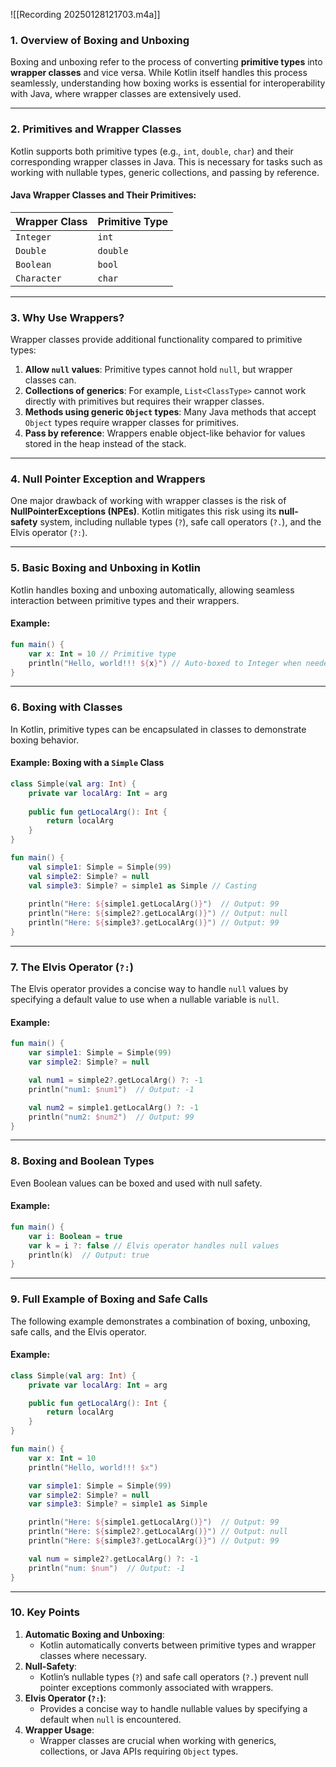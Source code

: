 
![[Recording 20250128121703.m4a]]

### **1. Overview of Boxing and Unboxing**

Boxing and unboxing refer to the process of converting **primitive types** into **wrapper classes** and vice versa. While Kotlin itself handles this process seamlessly, understanding how boxing works is essential for interoperability with Java, where wrapper classes are extensively used.

---

### **2. Primitives and Wrapper Classes**

Kotlin supports both primitive types (e.g., `int`, `double`, `char`) and their corresponding wrapper classes in Java. This is necessary for tasks such as working with nullable types, generic collections, and passing by reference.

#### **Java Wrapper Classes and Their Primitives**:

|**Wrapper Class**|**Primitive Type**|
|---|---|
|`Integer`|`int`|
|`Double`|`double`|
|`Boolean`|`bool`|
|`Character`|`char`|

---

### **3. Why Use Wrappers?**

Wrapper classes provide additional functionality compared to primitive types:

1. **Allow `null` values**: Primitive types cannot hold `null`, but wrapper classes can.
2. **Collections of generics**: For example, `List<ClassType>` cannot work directly with primitives but requires their wrapper classes.
3. **Methods using generic `Object` types**: Many Java methods that accept `Object` types require wrapper classes for primitives.
4. **Pass by reference**: Wrappers enable object-like behavior for values stored in the heap instead of the stack.

---

### **4. Null Pointer Exception and Wrappers**

One major drawback of working with wrapper classes is the risk of **NullPointerExceptions (NPEs)**. Kotlin mitigates this risk using its **null-safety** system, including nullable types (`?`), safe call operators (`?.`), and the Elvis operator (`?:`).

---

### **5. Basic Boxing and Unboxing in Kotlin**

Kotlin handles boxing and unboxing automatically, allowing seamless interaction between primitive types and their wrappers.

#### Example:

```kotlin
fun main() {
    var x: Int = 10 // Primitive type
    println("Hello, world!!! ${x}") // Auto-boxed to Integer when needed
}
```

---

### **6. Boxing with Classes**

In Kotlin, primitive types can be encapsulated in classes to demonstrate boxing behavior.

#### Example: Boxing with a `Simple` Class

```kotlin
class Simple(val arg: Int) {
    private var localArg: Int = arg
    
    public fun getLocalArg(): Int {
        return localArg
    }
}

fun main() {
    val simple1: Simple = Simple(99)
    val simple2: Simple? = null
    val simple3: Simple? = simple1 as Simple // Casting
    
    println("Here: ${simple1.getLocalArg()}")  // Output: 99
    println("Here: ${simple2?.getLocalArg()}") // Output: null
    println("Here: ${simple3?.getLocalArg()}") // Output: 99
}
```

---

### **7. The Elvis Operator (`?:`)**

The Elvis operator provides a concise way to handle `null` values by specifying a default value to use when a nullable variable is `null`.

#### Example:

```kotlin
fun main() {
    var simple1: Simple = Simple(99)
    var simple2: Simple? = null

    val num1 = simple2?.getLocalArg() ?: -1
    println("num1: $num1")  // Output: -1

    val num2 = simple1.getLocalArg() ?: -1
    println("num2: $num2")  // Output: 99
}
```

---

### **8. Boxing and Boolean Types**

Even Boolean values can be boxed and used with null safety.

#### Example:

```kotlin
fun main() {
    var i: Boolean = true
    var k = i ?: false // Elvis operator handles null values
    println(k)  // Output: true
}
```

---

### **9. Full Example of Boxing and Safe Calls**

The following example demonstrates a combination of boxing, unboxing, safe calls, and the Elvis operator.

#### Example:

```kotlin
class Simple(val arg: Int) {
    private var localArg: Int = arg

    public fun getLocalArg(): Int {
        return localArg
    }
}

fun main() {
    var x: Int = 10
    println("Hello, world!!! $x")

    var simple1: Simple = Simple(99)
    var simple2: Simple? = null
    var simple3: Simple? = simple1 as Simple

    println("Here: ${simple1.getLocalArg()}")  // Output: 99
    println("Here: ${simple2?.getLocalArg()}") // Output: null
    println("Here: ${simple3?.getLocalArg()}") // Output: 99

    val num = simple2?.getLocalArg() ?: -1
    println("num: $num")  // Output: -1
}
```

---

### **10. Key Points**

1. **Automatic Boxing and Unboxing**:
    - Kotlin automatically converts between primitive types and wrapper classes where necessary.
2. **Null-Safety**:
    - Kotlin’s nullable types (`?`) and safe call operators (`?.`) prevent null pointer exceptions commonly associated with wrappers.
3. **Elvis Operator (`?:`)**:
    - Provides a concise way to handle nullable values by specifying a default when `null` is encountered.
4. **Wrapper Usage**:
    - Wrapper classes are crucial when working with generics, collections, or Java APIs requiring `Object` types.
